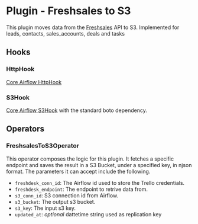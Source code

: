 # Plugin - Freshsales to S3

This plugin moves data from the [Freshsales](https://www.freshsales.io/api) API to S3. Implemented for leads, contacts, sales_accounts, deals and tasks

## Hooks
### HttpHook
[Core Airflow HttpHook](https://github.com/apache/incubator-airflow/blob/master/airflow/hooks/http_hook.py)

### S3Hook
[Core Airflow S3Hook](https://pythonhosted.org/airflow/_modules/S3_hook.html) with the standard boto dependency.

## Operators
### FreshsalesToS3Operator
This operator composes the logic for this plugin. It fetches a specific endpoint and saves the result in a S3 Bucket, under a specified key, in
njson format. The parameters it can accept include the following.

- `freshdesk_conn_id`: The Airflow id used to store the Trello credentials.
- `freshdesk_endpoint`: The endpoint to retrive data from.
- `s3_conn_id`: S3 connection id from Airflow.  
- `s3_bucket`: The output s3 bucket.  
- `s3_key`: The input s3 key.  
- `updated_at`: *optional* dattetime string used as replication key
